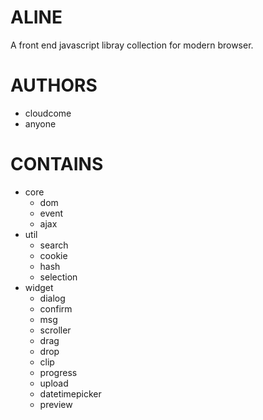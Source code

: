 # ALINE
A front end javascript libray collection for modern browser.

# AUTHORS
* cloudcome
* anyone

# CONTAINS
* core
	* dom
	* event
	* ajax
* util
	* search
	* cookie
	* hash
	* selection
* widget
	* dialog
	* confirm
	* msg
	* scroller
	* drag
	* drop
	* clip
	* progress
	* upload
	* datetimepicker
	* preview
